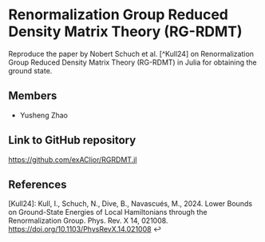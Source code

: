 # Renormalization Group Reduced Density Matrix Theory (RG-RDMT) 

Reproduce the paper by Nobert Schuch et al. [^Kull24] on Renormalization Group Reduced Density Matrix Theory (RG-RDMT) in Julia for obtaining the ground state.

## Members
- Yusheng Zhao

## Link to GitHub repository

https://github.com/exAClior/RGRDMT.jl

## References
[Kull24]: Kull, I., Schuch, N., Dive, B., Navascués, M., 2024. Lower Bounds on Ground-State Energies of Local Hamiltonians through the Renormalization Group. Phys. Rev. X 14, 021008. https://doi.org/10.1103/PhysRevX.14.021008 ↩